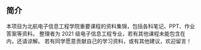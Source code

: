 ## 简介

本项目为北航电子信息工程学院重要课程的资料集锦，包括各科笔记、PPT、作业答案等资料。
整理者为 2021 级电子信息工程专业，若有其他课程未能包含在内，还请谅解。
若有同学愿意贡献自己的学习资料，或有其他建议，欢迎留言！

